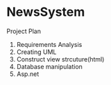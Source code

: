 # NewsSystem
Project Plan
1. Requirements Analysis
2. Creating UML
3. Construct view strcuture(html)
4. Database manipulation
5. Asp.net
